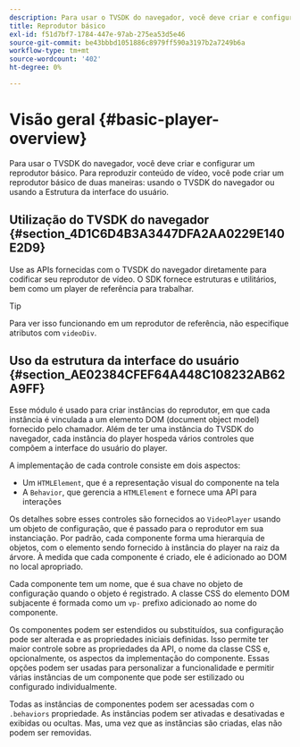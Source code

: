 ```yaml
---
description: Para usar o TVSDK do navegador, você deve criar e configurar um reprodutor básico. Para reproduzir conteúdo de vídeo, você pode criar um reprodutor básico de duas maneiras usando o TVSDK do navegador ou usando a Estrutura da interface do usuário.
title: Reprodutor básico
exl-id: f51d7bf7-1784-447e-97ab-275ea53d5e46
source-git-commit: be43bbbd1051886c8979ff590a3197b2a7249b6a
workflow-type: tm+mt
source-wordcount: '402'
ht-degree: 0%

---
```


# Visão geral {#basic-player-overview}

Para usar o TVSDK do navegador, você deve criar e configurar um reprodutor básico. Para reproduzir conteúdo de vídeo, você pode criar um reprodutor básico de duas maneiras: usando o TVSDK do navegador ou usando a Estrutura da interface do usuário.

## Utilização do TVSDK do navegador {#section_4D1C6D4B3A3447DFA2AA0229E140E2D9}

Use as APIs fornecidas com o TVSDK do navegador diretamente para codificar seu reprodutor de vídeo. O SDK fornece estruturas e utilitários, bem como um player de referência para trabalhar.

>[!TIP]
>
>Para ver isso funcionando em um reprodutor de referência, não especifique atributos com `videoDiv`.

## Uso da estrutura da interface do usuário {#section_AE02384CFEF64A448C108232AB62A9FF}

Esse módulo é usado para criar instâncias do reprodutor, em que cada instância é vinculada a um elemento DOM (document object model) fornecido pelo chamador. Além de ter uma instância do TVSDK do navegador, cada instância do player hospeda vários controles que compõem a interface do usuário do player.

A implementação de cada controle consiste em dois aspectos:

* Um `HTMLElement`, que é a representação visual do componente na tela
* A `Behavior`, que gerencia a `HTMLElement` e fornece uma API para interações

Os detalhes sobre esses controles são fornecidos ao `VideoPlayer` usando um objeto de configuração, que é passado para o reprodutor em sua instanciação. Por padrão, cada componente forma uma hierarquia de objetos, com o elemento sendo fornecido à instância do player na raiz da árvore. À medida que cada componente é criado, ele é adicionado ao DOM no local apropriado.

Cada componente tem um nome, que é sua chave no objeto de configuração quando o objeto é registrado. A classe CSS do elemento DOM subjacente é formada como um `vp-` prefixo adicionado ao nome do componente.

Os componentes podem ser estendidos ou substituídos, sua configuração pode ser alterada e as propriedades iniciais definidas. Isso permite ter maior controle sobre as propriedades da API, o nome da classe CSS e, opcionalmente, os aspectos da implementação do componente. Essas opções podem ser usadas para personalizar a funcionalidade e permitir várias instâncias de um componente que pode ser estilizado ou configurado individualmente.

Todas as instâncias de componentes podem ser acessadas com o `.behaviors` propriedade. As instâncias podem ser ativadas e desativadas e exibidas ou ocultas. Mas, uma vez que as instâncias são criadas, elas não podem ser removidas.
